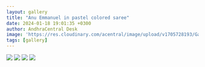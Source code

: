 ```yaml
---
layout: gallery
title: "Anu Emmanuel in pastel colored saree"
date: 2024-01-18 19:01:35 +0300
author: AndhraCentral Desk
image: 'https://res.cloudinary.com/acentral/image/upload/v1705728193/Galleries/400594236_673047127951666_8221148730935681693_n1700054810_fmpcvi.jpg'
tags: [gallery]
---
```

<div class="gallery-box">
  <div class="gallery">
    <img src="https://res.cloudinary.com/acentral/image/upload/v1705728193/Galleries/400594236_673047127951666_8221148730935681693_n1700054810_fmpcvi.jpg" loading="lazy">
    <img src="https://res.cloudinary.com/acentral/image/upload/v1705728189/Galleries/400544613_2571890792971111_3349890524009598684_n1700054810_srudxp.jpg" loading="lazy">
    <img src="https://res.cloudinary.com/acentral/image/upload/v1705728198/Galleries/401232881_869445421443209_509423936565594040_n1700054810_yvzam8.jpg" loading="lazy">
    <img src="https://res.cloudinary.com/acentral/image/upload/v1705728201/Galleries/401771270_665813205383234_2822147896306479061_n1700054810_itiy9g.jpg" loading="lazy">
  </div>
</div>
